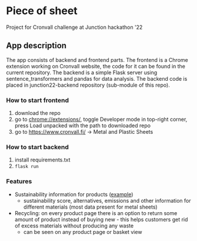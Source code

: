 # Piece of sheet
Project for Cronvall challenge at Junction hackathon '22

## App description
The app consists of backend and frontend parts. 
The frontend is a Chrome extension working on Cronvall website, the code for it can be found in the current repository. 
The backend is a simple Flask server using sentence_transformers and pandas for data analysis. 
The backend code is placed in junction22-backend repository (sub-module of this repo).

### How to start frontend
1. download the repo
2. go to [chrome://extensions/](chrome://extensions/), toggle Developer mode in top-right corner, press Load unpacked with the path to downloaded repo
3. go to https://www.cronvall.fi/ -> Metal and Plastic Sheets

### How to start backend
1. install requirements.txt
2. `flask run`

### Features
- Sustainability information for products ([example](https://www.cronvall.fi/epages/CronvallShop.sf/secb69bc55229/?ObjectPath=/Shops/CronvallShop/Products/2201151085&ViewAction=ViewProduct&SearchParams=%7B%22Materiaali%22%3A%22Kuumasinkitty+DX51D%2BZ275MAC%22%7D))
  - sustainability score, alternatives, emissions and other information for different materials (most data present for metal sheets)
- Recycling: on every product page there is an option to return some amount of product instead of buying new - this helps customers get rid of excess materials without producing any waste
  - can be seen on any product page or basket view
